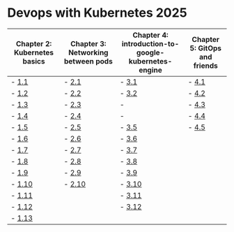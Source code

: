 # Devops with Kubernetes 2025

| Chapter 2: Kubernetes basics                                              | Chapter 3: Networking between pods                                        | Chapter 4: introduction-to-google-kubernetes-engine                       | Chapter 5: GitOps and friends                                           |
|---------------------------------------------------------------------------|---------------------------------------------------------------------------|---------------------------------------------------------------------------|-------------------------------------------------------------------------|
| - [1.1](https://github.com/PacoZG/devops-with-kubernetes-2025/tree/1.1)   | - [2.1](https://github.com/PacoZG/devops-with-kubernetes-2025/tree/2.1)   | - [3.1](https://github.com/PacoZG/devops-with-kubernetes-2025/tree/3.1)   | - [4.1](https://github.com/PacoZG/devops-with-kubernetes-2025/tree/4.1) |
| - [1.2](https://github.com/PacoZG/devops-with-kubernetes-2025/tree/1.2)   | - [2.2](https://github.com/PacoZG/devops-with-kubernetes-2025/tree/2.2)   | - [3.2](https://github.com/PacoZG/devops-with-kubernetes-2025/tree/3.2)   | - [4.2](https://github.com/PacoZG/devops-with-kubernetes-2025/tree/4.2) |
| - [1.3](https://github.com/PacoZG/devops-with-kubernetes-2025/tree/1.3)   | - [2.3](https://github.com/PacoZG/devops-with-kubernetes-2025/tree/2.3)   | -                                                                         | - [4.3](https://github.com/PacoZG/devops-with-kubernetes-2025/tree/4.3) |
| - [1.4](https://github.com/PacoZG/devops-with-kubernetes-2025/tree/1.4)   | - [2.4](https://github.com/PacoZG/devops-with-kubernetes-2025/tree/2.4)   | -                                                                         | - [4.4](https://github.com/PacoZG/devops-with-kubernetes-2025/tree/4.4) |
| - [1.5](https://github.com/PacoZG/devops-with-kubernetes-2025/tree/1.5)   | - [2.5](https://github.com/PacoZG/devops-with-kubernetes-2025/tree/2.5)   | - [3.5](https://github.com/PacoZG/devops-with-kubernetes-2025/tree/3.5)   | - [4.5](https://github.com/PacoZG/devops-with-kubernetes-2025/tree/4.5) |
| - [1.6](https://github.com/PacoZG/devops-with-kubernetes-2025/tree/1.6)   | - [2.6](https://github.com/PacoZG/devops-with-kubernetes-2025/tree/2.6)   | - [3.6](https://github.com/PacoZG/devops-with-kubernetes-2025/tree/3.6)   |
| - [1.7](https://github.com/PacoZG/devops-with-kubernetes-2025/tree/1.7)   | - [2.7](https://github.com/PacoZG/devops-with-kubernetes-2025/tree/2.7)   | - [3.7](https://github.com/PacoZG/devops-with-kubernetes-2025/tree/3.7)   |
| - [1.8](https://github.com/PacoZG/devops-with-kubernetes-2025/tree/1.8)   | - [2.8](https://github.com/PacoZG/devops-with-kubernetes-2025/tree/2.8)   | - [3.8](https://github.com/PacoZG/devops-with-kubernetes-2025/tree/3.8)   |
| - [1.9](https://github.com/PacoZG/devops-with-kubernetes-2025/tree/1.9)   | - [2.9](https://github.com/PacoZG/devops-with-kubernetes-2025/tree/2.9)   | - [3.9](https://github.com/PacoZG/devops-with-kubernetes-2025/tree/3.9)   |
| - [1.10](https://github.com/PacoZG/devops-with-kubernetes-2025/tree/1.10) | - [2.10](https://github.com/PacoZG/devops-with-kubernetes-2025/tree/2.10) | - [3.10](https://github.com/PacoZG/devops-with-kubernetes-2025/tree/3.10) |
| - [1.11](https://github.com/PacoZG/devops-with-kubernetes-2025/tree/1.11) |                                                                           | - [3.11](https://github.com/PacoZG/devops-with-kubernetes-2025/tree/3.11) |
| - [1.12](https://github.com/PacoZG/devops-with-kubernetes-2025/tree/1.12) |                                                                           | - [3.12](https://github.com/PacoZG/devops-with-kubernetes-2025/tree/3.12) |
| - [1.13](https://github.com/PacoZG/devops-with-kubernetes-2025/tree/1.13) |


